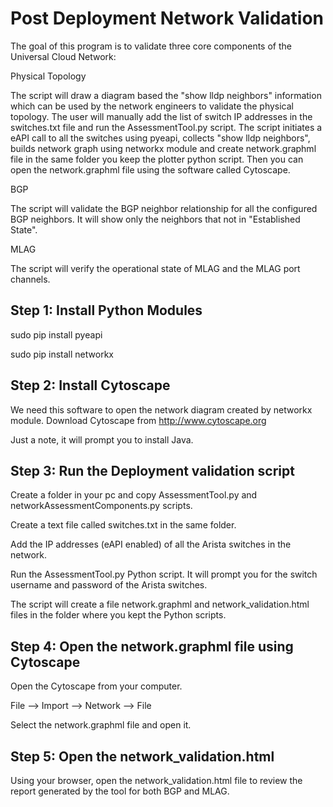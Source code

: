 Post Deployment Network Validation
==================================

The goal of this program is to validate three core components of the Universal Cloud Network:

Physical Topology

The script will draw a diagram based the "show lldp neighbors" information which can be used by the network engineers to validate the physical topology. The user will manually add the list of switch IP addresses in the switches.txt file and run the AssessmentTool.py script. The script initiates a eAPI call to all the switches using pyeapi, collects "show lldp neighbors", builds network graph using networkx module and create network.graphml file in the same folder you keep the plotter python script. Then you can open the network.graphml file using the software called Cytoscape.

BGP

The script will validate the BGP neighbor relationship for all the configured BGP neighbors. It will show only the neighbors that not in "Established State".

MLAG

The script will verify the operational state of MLAG and the MLAG port channels.


Step 1: Install Python Modules
------------------------------

sudo pip install pyeapi

sudo pip install networkx

Step 2: Install Cytoscape
-------------------------

We need this software to open the network diagram created by networkx module. Download Cytoscape from http://www.cytoscape.org

Just a note, it will prompt you to install Java.

Step 3: Run the Deployment validation script
--------------------------------------------

Create a folder in your pc and copy AssessmentTool.py and networkAssessmentComponents.py scripts.

Create a text file called switches.txt in the same folder.

Add the IP addresses (eAPI enabled) of all the Arista switches in the network. 

Run the AssessmentTool.py Python script. It will prompt you for the switch username and password of the Arista switches.  

The script will create a file network.graphml and network_validation.html files in the folder where you kept the Python scripts.

Step 4: Open the network.graphml file using Cytoscape
-----------------------------------------------------

Open the Cytoscape from your computer.

File --> Import --> Network --> File

Select the network.graphml file and open it.

Step 5: Open the network_validation.html
----------------------------------------

Using your browser, open the network_validation.html file to review the report generated by the tool for both BGP and MLAG.
